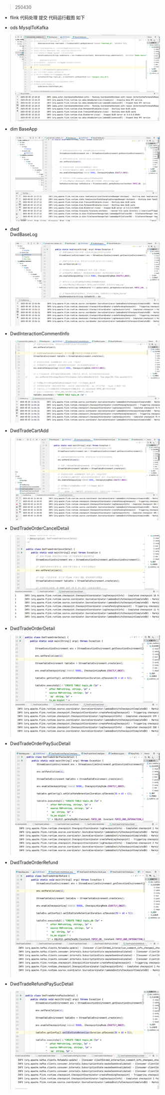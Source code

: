 >250430
* flink 代码处理  提交  代码运行截图   如下

* ods   MysqlToKafka
> ![img.png](../imgs/img.png)

* dim   BaseApp
>![img.png](img.png)

* dwd    
       DwdBaseLog
>![img_2.png](img_2.png)

* DwdInteractionCommentInfo
>![img_3.png](img_3.png)

* DwdTradeCartAdd
> ![img_4.png](img_4.png)

* DwdTradeOrderCancelDetail
> ![img_5.png](img_5.png)

* DwdTradeOrderDetail
> ![img_6.png](img_6.png)

* DwdTradeOrderPaySucDetail
> ![img_7.png](img_7.png)

* DwdTradeOrderRefund
> ![img_8.png](img_8.png)


* DwdTradeRefundPaySucDetail
> ![img_9.png](img_9.png)




